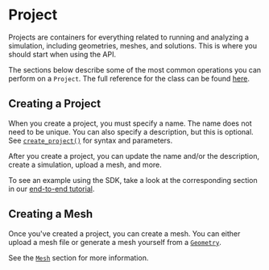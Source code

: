 # Project

Projects are containers for everything related to running and analyzing a simulation, including geometries, meshes, and solutions. This is where you should start when using the API.

The sections below describe some of the most common operations you can perform on a `Project`. The full reference for the class can be found [here](#luminarycloud.Project).

## Creating a Project

When you create a project, you must specify a name. The name does not need to be unique. You can also specify a description, but this is optional. See [`create_project()`](#luminarycloud.create_project) for syntax and parameters.

After you create a project, you can update the name and/or the description, create a simulation, upload a mesh, and more.

To see an example using the SDK, take a look at the corresponding section in our [end-to-end tutorial](../getting-started/first-simulation.md#creating-a-project).

## Creating a Mesh

Once you've created a project, you can create a mesh. You can either upload a mesh file or generate a mesh yourself from a [`Geometry`](./geometry.md).

See the [`Mesh`](./mesh.md) section for more information.
